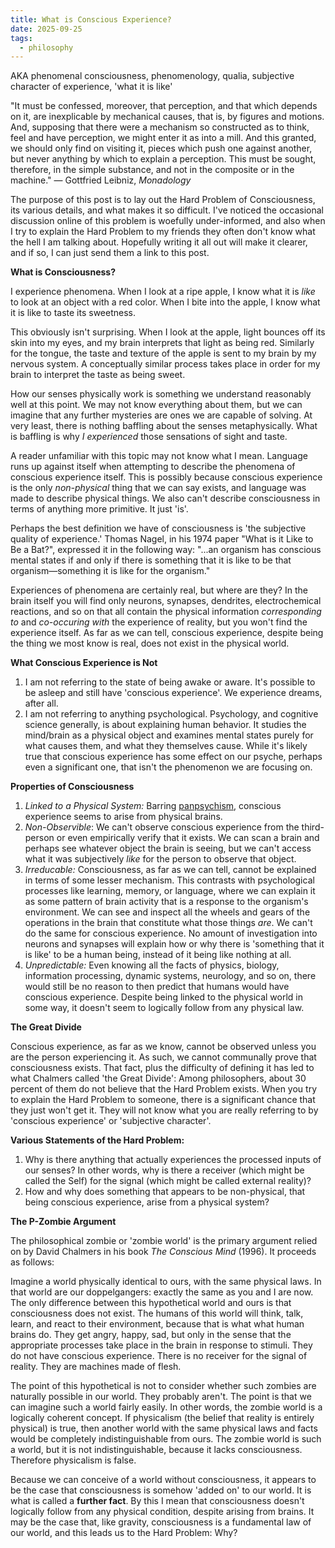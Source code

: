 ```yaml
---
title: What is Conscious Experience?
date: 2025-09-25
tags:
  - philosophy
---
```

AKA phenomenal consciousness, phenomenology, qualia, subjective character of experience, 'what it is like'

"It must be confessed, moreover, that perception, and that which depends on it, are inexplicable by mechanical causes, that is, by figures and motions. And, supposing that there were a mechanism so constructed as to think, feel and have perception, we might enter it as into a mill. And this granted, we should only find on visiting it, pieces which push one against another, but never anything by which to explain a perception. This must be sought, therefore, in the simple substance, and not in the composite or in the machine." — Gottfried Leibniz, *Monadology*

The purpose of this post is to lay out the Hard Problem of Consciousness, its various details, and what makes it so difficult. I've noticed the occasional discussion online of this problem is woefully under-informed, and also when I try to explain the Hard Problem to my friends they often don't know what the hell I am talking about. Hopefully writing it all out will make it clearer, and if so, I can just send them a link to this post.

**What is Consciousness?**

I experience phenomena. When I look at a ripe apple, I know what it is *like* to look at an object with a red color. When I bite into the apple, I know what it is like to taste its sweetness.

This obviously isn't surprising. When I look at the apple, light bounces off its skin into my eyes, and my brain interprets that light as being red. Similarly for the tongue, the taste and texture of the apple is sent to my brain by my nervous system. A conceptually similar process takes place in order for my brain to interpret the taste as being sweet.

How our senses physically work is something we understand reasonably well at this point. We may not know everything about them, but we can imagine that any further mysteries are ones we are capable of solving. At very least, there is nothing baffling about the senses metaphysically. What is baffling is why *I experienced* those sensations of sight and taste.

A reader unfamiliar with this topic may not know what I mean. Language runs up against itself when attempting to describe the phenomena of conscious experience itself. This is possibly because conscious experience is the only *non-physical* thing that we can say exists, and language was made to describe physical things. We also can't describe consciousness in terms of anything more primitive. It just 'is'.

Perhaps the best definition we have of consciousness is 'the subjective quality of experience.' Thomas Nagel, in his 1974 paper "What is it Like to Be a Bat?", expressed it in the following way:  "...an organism has conscious mental states if and only if there is something that it is like to be that organism—something it is like for the organism."

Experiences of phenomena are certainly real, but where are they? In the brain itself you will find only neurons, synapses, dendrites, electrochemical reactions, and so on that all contain the physical information *corresponding to* and *co-occuring with* the experience of reality, but you won't find the experience itself. As far as we can tell, conscious experience, despite being the thing we most know is real, does not exist in the physical world.

**What Conscious Experience is Not**

1. I am not referring to the state of being awake or aware. It's possible to be asleep and still have 'conscious experience'. We experience dreams, after all.
2. I am not referring to anything psychological. Psychology, and cognitive science generally, is about explaining human behavior. It studies the mind/brain as a physical object and examines mental states purely for what causes them, and what they themselves cause. While it's likely true that conscious experience has some effect on our psyche, perhaps even a significant one, that isn't the phenomenon we are focusing on.

**Properties of Consciousness**
1. *Linked to a Physical System:* Barring [panpsychism](https://en.wikipedia.org/wiki/Panpsychism), conscious experience seems to arise from physical brains.
2. *Non-Observible*: We can't observe conscious experience from the third-person or even empirically verify that it exists. We can scan a brain and perhaps see whatever object the brain is seeing, but we can't access what it was subjectively *like* for the person to observe that object.
3. *Irreducable:* Consciousness, as far as we can tell, cannot be explained in terms of some lesser mechanism. This contrasts with psychological processes like learning, memory, or language, where we can explain it as some pattern of brain activity that is a response to the organism's environment. We can see and inspect all the wheels and gears of the operations in the brain that constitute what those things *are*. We can't do the same for conscious experience. No amount of investigation into neurons and synapses will explain how or why there is 'something that it is like' to be a human being, instead of it being like nothing at all.
4. *Unpredictable:* Even knowing all the facts of physics, biology, information processing, dynamic systems, neurology, and so on, there would still be no reason to then predict that humans would have conscious experience. Despite being linked to the physical world in some way, it doesn't seem to logically follow from any physical law.

**The Great Divide**

Conscious experience, as far as we know, cannot be observed unless you are the person experiencing it. As such, we cannot communally prove that consciousness exists. That fact, plus the difficulty of defining it has led to what Chalmers called 'the Great Divide': Among philosophers, about 30 percent of them do not believe that the Hard Problem exists. When you try to explain the Hard Problem to someone, there is a significant chance that they just won't get it. They will not know what you are really referring to by 'conscious experience' or 'subjective character'.

**Various Statements of the Hard Problem:**
1. Why is there anything that actually experiences the processed inputs of our senses? In other words, why is there a receiver (which might be called the Self) for the signal (which might be called external reality)?
2. How and why does something that appears to be non-physical, that being conscious experience, arise from a physical system?

**The P-Zombie Argument**

The philosophical zombie or 'zombie world' is the primary argument relied on by David Chalmers in his book *The Conscious Mind* (1996). It proceeds as follows:

Imagine a world physically identical to ours, with the same physical laws. In that world are our doppelgangers: exactly the same as you and I are now. The only difference between this hypothetical world and ours is that consciousness does not exist. The humans of this world will think, talk, learn, and react to their environment, because that is what what human brains do. They get angry, happy, sad, but only in the sense that the appropriate processes take place in the brain in response to stimuli. They do not have conscious experience. There is no receiver for the signal of reality. They are machines made of flesh.

The point of this hypothetical is not to consider whether such zombies are naturally possible in our world. They probably aren't. The point is that we can imagine such a world fairly easily. In other words, the zombie world is a logically coherent concept. If physicalism (the belief that reality is entirely physical) is true, then another world with the same physical laws and facts would be completely indistinguishable from ours. The zombie world is such a world, but it is not indistinguishable, because it lacks consciousness. Therefore physicalism is false.

Because we can conceive of a world without consciousness, it appears to be the case that consciousness is somehow 'added on' to our world. It is what is called a **further fact**. By this I mean that consciousness doesn't logically follow from any physical condition, despite arising from brains. It may be the case that, like gravity, consciousness is a fundamental law of our world, and this leads us to the Hard Problem: Why?

